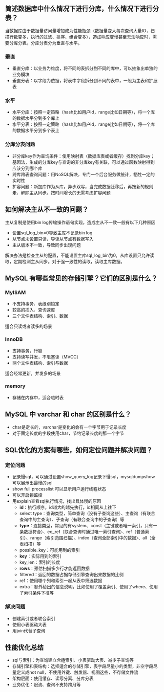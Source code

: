 ## 简述数据库中什么情况下进行分库，什么情况下进行分表？
当数据库由于数据量访问量增加成为性能瓶颈（数据量变大每次查询大量IO，扫描行数变多，执行的过滤、排序、组合变多），造成响应变慢甚至无法响应时，需要分库分表。分库分表分为垂直与水平。
### 垂直
- 垂直分库：以业务为维度，将不同的表拆分到不同的库中，可以抽象出单独的业务模块
- 垂直分表：以字段为依据，将表中字段拆分到不同的表中，一般为主表和扩展表
### 水平
- 水平分库：按照一定策略（hash比如用户id，range比如日期等），将一个库的数据水平分到多个库上
- 水平分表：按照一定策略（hash比如用户id，range比如日期等），将一个库的数据水平分到多个表上
### 分库分表问题
- 非分库key作为查询条件：使用映射表（数据库表或者缓存）找到分库key；基因法，生成的分库key与查询的非分库key有关联，可以通过函数映射得到应该分到哪个库
- 跨库跨表查询问题：用NoSQL解决，专门一个后台服务做统计，牺牲一定的实时性
- 扩容问题：新加库作为从库，异步双写，当完成数据迁移后，再按新的规则走，解除主从同步。按时间增长的无需考虑扩容问题
## 如何解决主从不一致的问题？
主从复制是使用bin log传输操作语句实现，造成主从不一致一般有以下几种原因
- 设置sql_log_bin=0导致主库不记录bin log
- 从节点未设置只读，导读从节点有数据写入
- 主从版本不一致，导致同步出现问题

解决办法是检查主从的配置，不能设置主库sql_log_bin为0，从库设置只允许读取，定期检测主从同步。对于强一致性的读取，读取主库数据。
## MySQL 有哪些常见的存储引擎？它们的区别是什么？
### MyISAM
- 不支持事务，表级别锁定
- 较高的插入、查询速度
- 三个文件表结构、索引、数据

适合只读或者读多的场景
### InnoDB
- 支持事务，行锁
- 支持读写并发，不阻塞读（MVCC）
- 两个文件表结构、索引与数据

适合经常更新，并发多的场景

### memory

- 存储在内存中，适合临时表

## MySQL 中 varchar 和 char 的区别是什么？
- char是定长的，varchar是变化的会有一个字节用于记录长度
- 对于固定长度的字段使用char，节约记录长度的那一个字节

## SQL优化的方案有哪些，如何定位问题并解决问题？
### 定位问题
- 记录慢sql，可以通过设置show_query_log记录下慢sql，mysqldumpshow可以展示出最慢的sql
- show full processlist 可以显示用户运行线程状态
- 可以开启锁监控
- 用explain查看sql执行情况，找出具体慢的原因
  - **id**：执行顺序，id越大的越先执行，id相同从上往下
  - select type：查询类型，简单查询（没有子查询这些）、主查询（有联合查询中的主查询）、子查询（有联合查询中的子查询）等
  - **type**：连接类型，常见的有system、const（主键或者唯一索引，只有一条数据符合）、eq_ref（联合查询时通过唯一索引查询）、ref（普通索引）、range（索引范围扫描）、index（查询全部索引中的数据）、all（全表扫描）等
  - possible_key：可能用到的索引
  - **key**：实际用到的索引
  - key_len：索引的长度
  - **rows**：预估扫描多少行才能返回数据
  - filtered：返回的数据占据存储引擎查询出来数据的比例
  - ref：使用哪个列和索引一起从表中筛选数据
  - extra：额外给出的信息说明，比如使用了覆盖索引、使用了where、使用了索引条件下推等
### 解决问题
- 创建索引或者联合索引
- 使用小表驱动大表
- 用join代替子查询

## 性能优化总结
- sql与索引：为查询建立合适索引、小表驱动大表、减少子查询等
- 存储引擎和表结构：选择适合的存储引擎，表字段尽量小的类型，非空字段尽量定义成not null，不使用外键、触发器、视图这些，不存储文件流
- 架构层面：使用缓存、读写分离、分库分表
- 业务优化：限流、查询不支持跨月等
